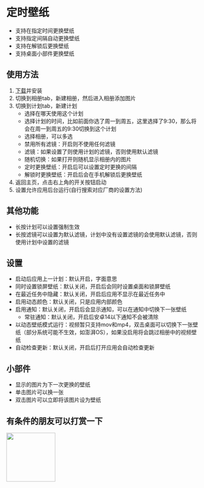 # 定时壁纸

- 支持在指定时间更换壁纸
- 支持指定间隔自动更换壁纸
- 支持在解锁后更换壁纸
- 支持桌面小部件更换壁纸

## 使用方法
1. [下载](https://github.com/Jarvay/workpaper-android/releases)并安装
2. 切换到相册tab，新建相册，然后进入相册添加图片
3. 切换到计划tab，新建计划
   - 选择在哪天使用这个计划
   - 选择计划的时间，比如前面你选了周一到周五，这里选择了9:30，那么将会在周一到周五的9:30切换到这个计划
   - 选择相册，可以多选
   - 禁用所有滤镜：开启则不使用任何滤镜
   - 滤镜：如果设置了则使用计划的滤镜，否则使用默认滤镜
   - 随机切换：如果打开则随机显示相册内的图片
   - 定时更换壁纸：开启后可以设置定时更换的间隔
   - 解锁时更换壁纸：开启后会在手机解锁后更换壁纸
  4. 返回主页，点击右上角的开关按钮启动
  5. 设置允许应用后台运行(自行搜索对应厂商的设置方法)

## 其他功能
- 长按计划可以设置强制生效
- 长按滤镜可以设置为默认滤镜，计划中没有设置滤镜的会使用默认滤镜，否则使用计划中设置的滤镜
   
## 设置
- 启动后应用上一计划：默认开启，字面意思
- 同时设置锁屏壁纸：默认关闭，开启后会同时设置桌面和锁屏壁纸
- 在最近任务中隐藏：默认关闭，开启后应用不显示在最近任务中
- 启用动态颜色：默认关闭，只是应用内部颜色
- 启用通知：默认关闭，开启后会显示通知，可以在通知中切换下一张壁纸
  - 常驻通知：默认关闭，开启后安卓14以下通知不会被清除
- 以动态壁纸模式运行：视频暂只支持mov和mp4，双击桌面可以切换下一张壁纸（部分系统可能不生效，如澎湃OS），如果没启用将会跳过相册中的视频壁纸
- 自动检查更新：默认关闭，开启后打开应用会自动检查更新

## 小部件
- 显示的图片为下一次更换的壁纸
- 单击图片可以换一张
- 双击图片可以立即将该图片设为壁纸

## 有条件的朋友可以打赏一下

<img src="https://cdn.jsdelivr.net/gh/Jarvay/workpaper-android-release@main/wechat.png" alt="" style="width: 128px;" />


